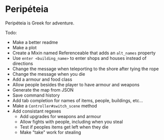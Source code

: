 # Peripéteia

Peripéteia is Greek for adventure.

Todo:
* Make a better readme
* Make a plot
* Create a Mixin named Referenceable that adds an `alt_names` property
* Use `enter <building_name>` to enter shops and houses instead of directions
* Change the message when teleporting to the shore after tying the rope
* Change the message when you die
* Add a armour and food class
* Allow people besides the player to have armour and weapons
* Generate the map from JSON
* Save command history
* Add tab completion for names of items, people, buildings, etc...
* Make a `Controller#switch_scene` method
* Add consistant regexes
	* Add upgrades for weapons and armour
	* Allow fights with people, including when you steal
	* Test if peoples items get left when they die
	* Make "take" work for stealing
